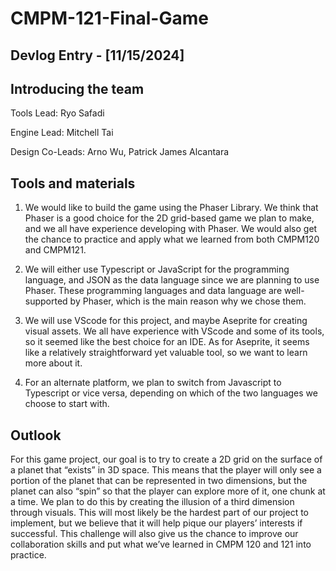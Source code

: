 # CMPM-121-Final-Game

## Devlog Entry - [11/15/2024]

## Introducing the team

Tools Lead: Ryo Safadi

Engine Lead: Mitchell Tai

Design Co-Leads: Arno Wu, Patrick James Alcantara

## Tools and materials

1. We would like to build the game using the Phaser Library. We think that Phaser is a good choice for the 2D grid-based game we plan to make, and we all have experience developing with Phaser. We would also get the chance to practice and apply what we learned from both CMPM120 and CMPM121.

2. We will either use Typescript or JavaScript for the programming language, and JSON as the data language since we are planning to use Phaser. These programming languages and data language are well-supported by Phaser, which is the main reason why we chose them.

3. We will use VScode for this project, and maybe Aseprite for creating visual assets. We all have experience with VScode and some of its tools, so it seemed like the best choice for an IDE. As for Aseprite, it seems like a relatively straightforward yet valuable tool, so we want to learn more about it.

4. For an alternate platform, we plan to switch from Javascript to Typescript or vice versa, depending on which of the two languages we choose to start with. 

## Outlook

For this game project, our goal is to try to create a 2D grid on the surface of a planet that “exists” in 3D space. This means that the player will only see a portion of the planet that can be represented in two dimensions, but the planet can also “spin” so that the player can explore more of it, one chunk at a time. We plan to do this by creating the illusion of a third dimension through visuals. This will most likely be the hardest part of our project to implement, but we believe that it will help pique our players’ interests if successful. This challenge will also give us the chance to improve our collaboration skills and put what we’ve learned in CMPM 120 and 121 into practice.
